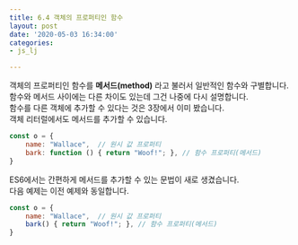```yaml
---
title: 6.4 객체의 프로퍼티인 함수
layout: post
date: '2020-05-03 16:34:00'
categories:
- js_lj

---
```


객체의 프로퍼티인 함수를 **메서드(method)** 라고 불러서 일반적인 함수와 구별합니다.  
함수와 메서드 사이에는 다른 차이도 있는데 그건 나중에 다시 설명합니다.  
함수를 다른 객체에 추가할 수 있다는 것은 3장에서 이미 봤습니다.  
객체 리터럴에서도 메서드를 추가할 수 있습니다.

```javascript
const o = {
	name: "Wallace",  // 원시 값 프로퍼티
	bark: function () { return "Woof!"; }, // 함수 프로퍼티(메서드)
}
```

ES6에서는 간편하게 메서드를 추가할 수 있는 문법이 새로 생겼습니다.  
다음 예제는 이전 예제와 동일합니다.

```javascript
const o = {
	name: "Wallace",  // 원시 값 프로퍼티
	bark() { return "Woof!"; }, // 함수 프로퍼티(메서드)
}
```